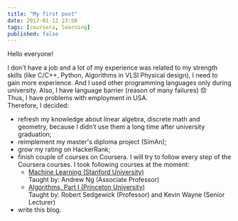 ```yaml
---
title: "My first post"
date: 2017-01-12 23:58
tags: [coursera, learning]
published: false
---
```


Hello everyone!

I don't have a job and a lot of my experience was related to my strength skills (like  C/C++, Python, Algorithms in VLSI Physical design), I need to gain more experience. And I used other programming languages only during university. Also, I have language barrier (reason of many failures) :disappointed:  
Thus, I have problems with employment in USA.  
Therefore, I decided:

- refresh my knowledge about linear algebra, discrete math and geometry, because I didn’t use them a long time after university graduation;
- reimplement my master's diploma project (SimAn);
- grow my rating on HackerRank;
- finish couple of courses on Сoursera. I will try to follow every step of the Coursera courses. I took following courses at the moment:  
  - [Machine Learning (Stanford University)](https://www.coursera.org/learn/machine-learning)  
Taught by: Andrew Ng (Associate Professor)  
  - [Algorithms, Part I (Princeton University)](https://www.coursera.org/learn/algorithms-part1)  
Taught by: Robert Sedgewick (Professor) and Kevin Wayne (Senior Lecturer)
- write this blog.
